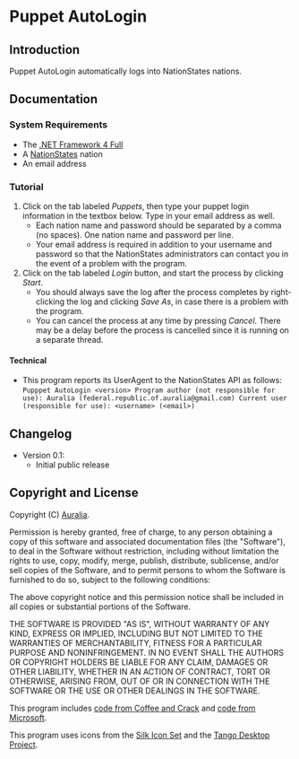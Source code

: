 # Puppet AutoLogin #

## Introduction ##
Puppet AutoLogin automatically logs into NationStates nations.

## Documentation ##

### System Requirements ###
* The [.NET Framework 4 Full](http://www.microsoft.com/download/en/details.aspx?id=17851)
* A [NationStates](http://www.nationstates.net) nation
* An email address

### Tutorial ###
1. Click on the tab labeled *Puppets*, then type your puppet login information in the textbox below. Type in your email address as well.
	* Each nation name and password should be separated by a comma (no spaces). One nation name and password per line.
	* Your email address is required in addition to your username and password so that the NationStates administrators can contact you in the event of a problem with the program.
2. Click on the tab labeled *Login* button, and start the process by clicking *Start*.
	* You should always save the log after the process completes by right-clicking the log and clicking *Save As*, in case there is a problem with the program.
	* You can cancel the process at any time by pressing *Cancel*. There may be a delay before the process is cancelled since it is running on a separate thread.

#### Technical ####
* This program reports its UserAgent to the NationStates API as follows:
	`Pupppet AutoLogin <version>
	Program author (not responsible for use): Auralia (federal.republic.of.auralia@gmail.com)
	Current user (responsible for use): <username> (<email>)`

## Changelog ##
* Version 0.1:
	* Initial public release

## Copyright and License ##
Copyright (C) [Auralia](http://www.nationstates.net/nation=auralia).

Permission is hereby granted, free of charge, to any person obtaining a copy of this software and associated documentation files (the "Software"), to deal in the Software without restriction, including without limitation the rights to use, copy, modify, merge, publish, distribute, sublicense, and/or sell copies of the Software, and to permit persons to whom the Software is furnished to do so, subject to the following conditions:

The above copyright notice and this permission notice shall be included in all copies or substantial portions of the Software.

THE SOFTWARE IS PROVIDED "AS IS", WITHOUT WARRANTY OF ANY KIND, EXPRESS OR IMPLIED, INCLUDING BUT NOT LIMITED TO THE WARRANTIES OF MERCHANTABILITY, FITNESS FOR A PARTICULAR PURPOSE AND NONINFRINGEMENT. IN NO EVENT SHALL THE AUTHORS OR COPYRIGHT HOLDERS BE LIABLE FOR ANY CLAIM, DAMAGES OR OTHER LIABILITY, WHETHER IN AN ACTION OF CONTRACT, TORT OR OTHERWISE, ARISING FROM, OUT OF OR IN CONNECTION WITH THE SOFTWARE OR THE USE OR OTHER DEALINGS IN THE SOFTWARE.

This program includes [code from Coffee and Crack](http://forum.nationstates.net/viewtopic.php?p=8502718) and [code from Microsoft](http://msdn.microsoft.com/en-us/library/01escwtf.aspx).

This program uses icons from the [Silk Icon Set](http://www.famfamfam.com/lab/icons/silk/) and the [Tango Desktop Project](http://tango.freedesktop.org/).